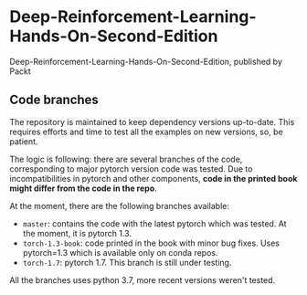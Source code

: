 # Deep-Reinforcement-Learning-Hands-On-Second-Edition
Deep-Reinforcement-Learning-Hands-On-Second-Edition, published by Packt

## Code branches
The repository is maintained to keep dependency versions up-to-date. 
This requires efforts and time to test all the examples on new versions, so, be patient.

The logic is following: there are several branches of the code, corresponding to 
major pytorch version code was tested. Due to incompatibilities in pytorch and other components,
**code in the printed book might differ from the code in the repo**.

At the moment, there are the following branches available:
* `master`: contains the code with the latest pytorch which was tested. At the moment, it is pytorch 1.3.
* `torch-1.3-book`: code printed in the book with minor bug fixes. Uses pytorch=1.3 which 
is available only on conda repos.
* `torch-1.7`: pytorch 1.7. This branch is still under testing.  

All the branches uses python 3.7, more recent versions weren't tested.
